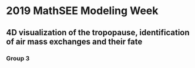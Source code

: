 # 2019 MathSEE Modeling Week
## 4D visualization of the tropopause, identification of air mass exchanges and their fate
### Group 3
